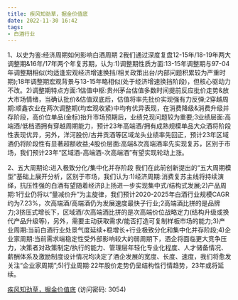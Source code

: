 ```yaml
---
title: 疾风知劲草，掘金价值底
date: 2022-11-30 16:42
tags:
- 白酒行业
---
```

1、以史为鉴:经济周期如何影响白酒周期
2我们通过深度复盘12-15年/18-19年两大调整期&16年/17年两个年复苏期，认为:1)调整期性质方面:13-15年调整期与97-04年调整期相似(均适逢宏观经济增速换挡/相关政策出台/内部问题积累较为严重时期);18年调整期宏观背景与13-15年略相似(处于经济增速换挡阶段)，但核心驱动力不改。2)调整期特点方面:1估值中枢:贵州茅台估值多数时间提前反应批价走势&放大市场情绪，当确认批价&估值双底后，估值将率先批价实现强有力反弹;2穿越周期:顺鑫农业在两次调整期(均宏观收紧)中均有优异表现，在消费降级&消费升级并存阶段，高价位单品(金标)抬升市场预期后，业绩兑现问题较为重要;3业绩层面:高端酒/低档酒拥有穿越周期能力，预计23年高端酒/拥有成熟规模单品大众酒将阶段性表现优异，另外，洋河股份/古井贡酒等区域龙头业绩率先回正，预计23年区域酒仍将阶段性有显著超额收益;4股价层面:高端&次高端酒率先实现复苏，区别于市场，我们预计23年“区域酒-高端酒-次高端酒”有望实现轮动上涨。
<!-- more -->
2、五大周期论:进入极致分化/集中化并存阶段
我们在此前创新提出的“五大周期模型”基础上展开分析，区别于市场，我们认为:1)经济周期:消费复苏主线将持续演绎，抗压性强的白酒有望随着经济β上扬进一步实现集中式/结构式发展;2)产品周期:1行业仍将以“量减价升”为主旋律，我们预计2020-2025年白酒行业规模CAGR约为7.23%，次高端酒/高端酒仍为发展速度最快子行业;2高端酒比拼的是品牌力;3挤压式增长下，区域酒/次高端酒比拼的是次高端价位战略定力(结构升级或换代产品升级等)，另外，需要主动获取需求/能否打造可复制样板市场的能力;3)产业周期:当前白酒行业处景气度延续+稳增长+行业极致分化和集中化并存阶段;4)企业家周期:当前需求端稳定性受外部影响较大的弱周期下，酒企将面临更大竞争压力，决策者对政策制定/执行的能力、管理层年轻化专业化程度、人才储备情况、薪酬体系及激励制度设计情况均决定了酒企发展的宽度、长度、速度，我们将愈发关注“企业家周期”;5)行业周期:22年股价走势仍呈结构性行情趋势，23年或将延续。

[疾风知劲草，掘金价值底](https://url12.ctfile.com/f/3948612-738835374-5831fd?p=3054)
(访问密码: 3054)

